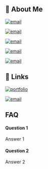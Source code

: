

## 🚀 About Me

[![email](https://img.shields.io/badge/js-f0db4f?style=for-the-badge&logo=javascript&logoColor=black)](https://muhammadalidadi.ir) 

[![email](https://img.shields.io/badge/react-5356FF?style=for-the-badge&logo=react&logoColor=black)](https://muhammadalidadi.ir) 

[![email](https://img.shields.io/badge/typrescript-5356FF?style=for-the-badge&logo=typescript&logoColor=black)](https://muhammadalidadi.ir) 

[![email](https://img.shields.io/badge/python-5755FE?style=for-the-badge&logo=python&logoColor=black)](https://muhammadalidadi.ir)

[![email](https://img.shields.io/badge/django-2C7865?style=for-the-badge&logo=django&logoColor=black)](https://muhammadalidadi.ir)




## 🔗 Links
[![portfolio](https://img.shields.io/badge/my_portfolio-000?style=for-the-badge&logo=ko-fi&logoColor=white)](https://muhammadalidadi.ir/)

[![email](https://img.shields.io/badge/mo.alidadi@gmail.com-0A66C2?style=for-the-badge&logo=e&logoColor=white)](mailto:mo.alidadi@gmail.com)




## FAQ

#### Question 1

Answer 1

#### Question 2

Answer 2

